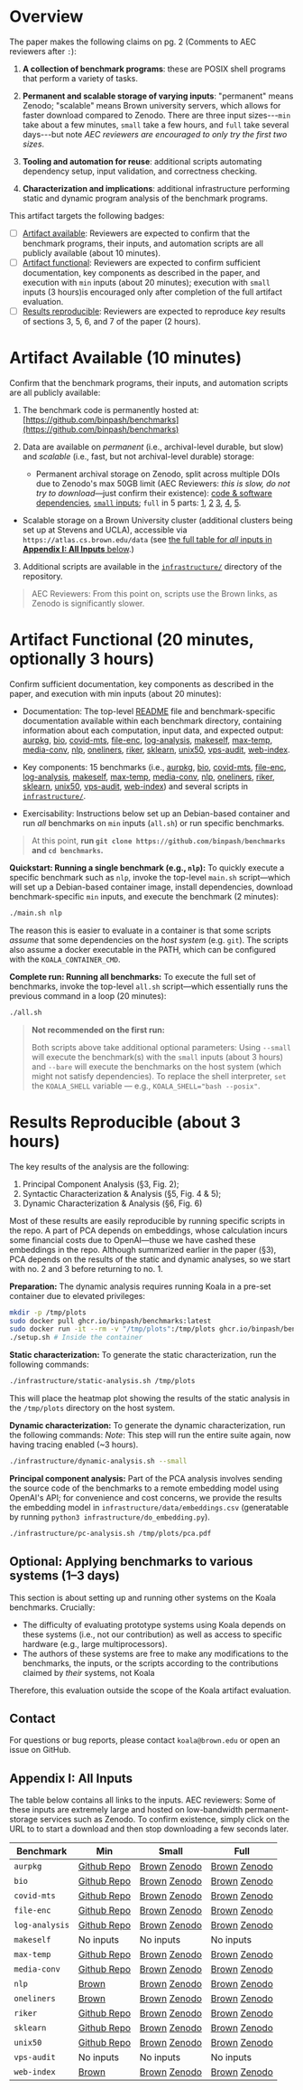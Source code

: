 # Overview

The paper makes the following claims on pg. 2 (Comments to AEC reviewers after `:`):

1. **A collection of benchmark programs**: these are POSIX shell programs that perform a variety of tasks.

2. **Permanent and scalable storage of varying inputs**: "permanent" means Zenodo; "scalable" means Brown university servers, which allows for faster download compared to Zenodo. There are three input sizes---`min` take about a few minutes, `small` take a few hours, and `full` take several days---but note _AEC reviewers are encouraged to only try the first two sizes_.

3. **Tooling and automation for reuse**: additional scripts automating dependency setup, input validation, and correctness checking.

4. **Characterization and implications**: additional infrastructure performing static and dynamic program analysis of the benchmark programs.

This artifact targets the following badges:

* [ ] [Artifact available](#artifact-available): Reviewers are expected to confirm that the benchmark programs, their inputs, and automation scripts are all publicly available (about 10 minutes).
* [ ] [Artifact functional](#artifact-functional): Reviewers are expected to confirm sufficient documentation, key components as described in the paper, and execution with `min` inputs (about 20 minutes); execution with `small` inputs (3 hours)is encouraged only after completion of the full artifact evaluation.
* [ ] [Results reproducible](#results-reproducible): Reviewers are expected to reproduce _key_ results of sections 3, 5, 6, and 7 of the paper (2 hours).

# Artifact Available (10 minutes)

Confirm that the benchmark programs, their inputs, and automation scripts are all publicly available:

1. The benchmark code is permanently hosted at: [https://github.com/binpash/benchmarks](https://github.com/binpash/benchmarks)

3. Data are available on _permanent_ (i.e., archival-level durable, but slow) and _scalable_ (i.e., fast, but not archival-level durable) storage:

    * Permanent archival storage on Zenodo, split across multiple DOIs due to Zenodo's max 50GB limit (AEC Reviewers: _this is slow, do not try to download_—just confirm their existence): [code & software dependencies](https://zenodo.org/records/15377017), [`small` inputs](https://zenodo.org/records/15361083); `full` in 5 parts:
   [1](https://zenodo.org/records/15367723),
   [2](https://zenodo.org/records/15368074)
   [3](https://zenodo.org/records/15368508),
   [4](https://zenodo.org/records/15368510),
   [5](https://zenodo.org/records/15368512).

* Scalable storage on a Brown University cluster (additional clusters being set up at Stevens and UCLA), accessible via `https://atlas.cs.brown.edu/data` (see [the full table for _all_ inputs in **Appendix I: All Inputs** below](https://github.com/binpash/benchmarks/blob/main/INSTRUCTIONS.md#appendix-i-all-inputs).)

3. Additional scripts are available in the [`infrastructure/`](https://github.com/binpash/benchmarks/tree/main/infrastructure) directory of the repository.

> AEC Reviewers: From this point on, scripts use the Brown links, as Zenodo is significantly slower.

# Artifact Functional (20 minutes, optionally 3 hours)

Confirm sufficient documentation, key components as described in the paper, and execution with min inputs (about 20 minutes):

* Documentation: The top-level [README](https://github.com/binpash/benchmarks) file and benchmark-specific documentation available within each benchmark directory,
containing information about each computation, input data, and expected output:
[aurpkg](https://github.com/binpash/benchmarks/tree/main/aurpkg),
[bio](https://github.com/binpash/benchmarks/tree/main/bio),
[covid-mts](https://github.com/binpash/benchmarks/tree/main/covid-mts),
[file-enc](https://github.com/binpash/benchmarks/tree/main/file-enc),
[log-analysis](https://github.com/binpash/benchmarks/tree/main/log-analysis),
[makeself](https://github.com/binpash/benchmarks/tree/main/makeself),
[max-temp](https://github.com/binpash/benchmarks/tree/main/max-temp),
[media-conv](https://github.com/binpash/benchmarks/tree/main/media-conv),
[nlp](https://github.com/binpash/benchmarks/tree/main/nlp),
[oneliners](https://github.com/binpash/benchmarks/tree/main/oneliners),
[riker](https://github.com/binpash/benchmarks/tree/main/riker),
[sklearn](https://github.com/binpash/benchmarks/tree/main/sklearn),
[unix50](https://github.com/binpash/benchmarks/tree/main/unix50),
[vps-audit](https://github.com/binpash/benchmarks/tree/main/vps-audit),
[web-index](https://github.com/binpash/benchmarks/tree/main/web-index).

* Key components: 15 benchmarks (i.e.,
[aurpkg](https://github.com/binpash/benchmarks/tree/main/aurpkg),
[bio](https://github.com/binpash/benchmarks/tree/main/bio),
[covid-mts](https://github.com/binpash/benchmarks/tree/main/covid-mts),
[file-enc](https://github.com/binpash/benchmarks/tree/main/file-enc),
[log-analysis](https://github.com/binpash/benchmarks/tree/main/log-analysis),
[makeself](https://github.com/binpash/benchmarks/tree/main/makeself),
[max-temp](https://github.com/binpash/benchmarks/tree/main/max-temp),
[media-conv](https://github.com/binpash/benchmarks/tree/main/media-conv),
[nlp](https://github.com/binpash/benchmarks/tree/main/nlp),
[oneliners](https://github.com/binpash/benchmarks/tree/main/oneliners),
[riker](https://github.com/binpash/benchmarks/tree/main/riker),
[sklearn](https://github.com/binpash/benchmarks/tree/main/sklearn),
[unix50](https://github.com/binpash/benchmarks/tree/main/unix50),
[vps-audit](https://github.com/binpash/benchmarks/tree/main/vps-audit),
[web-index](https://github.com/binpash/benchmarks/tree/main/web-index)) and several scripts in [`infrastructure/`](https://github.com/binpash/benchmarks/tree/main/infrastructure).

* Exercisability: Instructions below set up an Debian-based container and run _all_ benchmarks on `min` inputs (`all.sh`) or run specific benchmarks.

> At this point, **run `git clone https://github.com/binpash/benchmarks` and `cd benchmarks`.**

**Quickstart: Running a single benchmark (e.g., `nlp`):** To quickly execute a specific benchmark such as `nlp`, invoke the top-level `main.sh` script—which will set up a Debian-based container image, install dependencies, download benchmark-specific `min` inputs, and execute the benchmark (2 minutes):

```sh
./main.sh nlp
```

The reason this is easier to evaluate in a container is that some scripts *assume* that some dependencies on the *host system* (e.g. `git`). The scripts also assume a docker executable in the PATH, which can be configured with the `KOALA_CONTAINER_CMD`.

**Complete run: Running all benchmarks:** To execute the full set of benchmarks, invoke the top-level `all.sh` script—which essentially runs the previous command in a loop (20 minutes):

```sh
./all.sh
```

> **Not recommended on the first run:**
> 
> Both scripts above take additional optional parameters: Using `--small` will execute the benchmark(s) with the `small` inputs (about 3 hours) and `--bare` will execute the benchmarks on the host system (which might not satisfy dependencies). To replace the shell interpreter, `set` the `KOALA_SHELL` variable — e.g., `KOALA_SHELL="bash --posix"`.


# Results Reproducible (about 3 hours)

The key results of the analysis are the following:

1. Principal Component Analysis (§3, Fig. 2);
2. Syntactic Characterization & Analysis (§5, Fig. 4 & 5);
3. Dynamic Characterization & Analysis (§6, Fig. 6)

Most of these results are easily reproducible by running specific scripts in the repo. A part of PCA depends on embeddings, whose calculation incurs some financial costs due to OpenAI—thuse we have cashed these embeddings in the repo. Although summarized earlier in the paper (§3), PCA depends on the results of the static and dynamic analyses, so we start with no. 2 and 3 before returning to no. 1.

**Preparation:** The dynamic analysis requires running Koala in a pre-set container due to elevated privileges:

```sh
mkdir -p /tmp/plots
sudo docker pull ghcr.io/binpash/benchmarks:latest
sudo docker run -it --rm -v "/tmp/plots":/tmp/plots ghcr.io/binpash/benchmarks:latest bash
./setup.sh # Inside the container
```

**Static characterization:** To generate the static characterization, run the following commands:

```sh
./infrastructure/static-analysis.sh /tmp/plots
```

This will place the heatmap plot showing the results of the static analysis in the `/tmp/plots` directory on the host system.

**Dynamic characterization:** To generate the dynamic characterization, run the following commands:
*Note*: This step will run the entire suite again, now having tracing enabled (~3 hours).

```sh
./infrastructure/dynamic-analysis.sh --small
```

**Principal component analysis:** Part of the PCA analysis involves sending the source code of the benchmarks to a remote embedding model using OpenAI's API; for convenience and cost concerns, we provide the results the embedding model in `infrastructure/data/embeddings.csv` (generatable by running `python3 infrastructure/do_embedding.py`).

```sh
./infrastructure/pc-analysis.sh /tmp/plots/pca.pdf
```

## Optional: Applying benchmarks to various systems (1–3 days)

This section is about setting up and running other systems on the Koala benchmarks. Crucially:

* The difficulty of evaluating prototype systems using Koala depends on these systems (i.e., not our contribution) as well as access to specific hardware (e.g., large multiprocessors).
* The authors of these systems are free to make any modifications to the benchmarks, the inputs, or the scripts according to the contributions claimed by _their_ systems, not Koala

Therefore, this evaluation outside the scope of the Koala artifact evaluation.

## Contact

For questions or bug reports, please contact `koala@brown.edu` or open an issue on GitHub.

## Appendix I: All Inputs

The table below contains all links to the inputs. AEC reviewers: Some of these inputs are extremely large and hosted on low-bandwidth permanent-storage services such as Zenodo. To confirm existence, simply click on the URL to to start a download and then stop downloading a few seconds later.

| Benchmark     | Min                                                                                                 | Small                                                                                                            | Full                                                                                                                                  |
|---------------|-----------------------------------------------------------------------------------------------------|-----------------------------------------------------------------------------------------------------------------|----------------------------------------------------------------------------------------------------------------------------------------|
| `aurpkg`        | [Github Repo](https://atlas.cs.brown.edu/data/packages_min)                                         | [Brown](https://atlas.cs.brown.edu/data/packages) [Zenodo](https://zenodo.org/records/15361083)                  | [Brown](https://atlas.cs.brown.edu/data/packages) [Zenodo](https://zenodo.org/records/15367723)                                       |
| `bio`           | [Github Repo](https://github.com/binpash/benchmarks/tree/main/bio/min_inputs)                       | [Brown](https://atlas.cs.brown.edu/data/bio/small) [Zenodo](https://zenodo.org/records/15361083)                 | [Brown](https://atlas.cs.brown.edu/data/bio/full) [Zenodo](https://zenodo.org/records/15367723)                                       |
| `covid-mts`     | [Github Repo](https://github.com/binpash/benchmarks/tree/main/covid-mts/min_inputs)                 | [Brown](https://atlas.cs.brown.edu/data/covid-mts/in_small.csv.gz) [Zenodo](https://zenodo.org/records/15361083) | [Brown](https://atlas.cs.brown.edu/data/covid-mts/in_full.csv.gz) [Zenodo](https://zenodo.org/records/15368074)                       |
| `file-enc`      | [Github Repo](https://github.com/binpash/benchmarks/tree/main/file-enc/min_inputs)                  | [Brown](https://atlas.cs.brown.edu/data/pcaps.zip) [Zenodo](https://zenodo.org/records/15361083)                 | [Brown](https://atlas.cs.brown.edu/data/pcaps_large.zip) [Zenodo](https://zenodo.org/records/15368510)                                |
| `log-analysis`  | [Github Repo](https://github.com/binpash/benchmarks/tree/main/log-analysis/min_inputs)              | [Brown](https://atlas.cs.brown.edu/data/pcaps.zip) [Zenodo](https://zenodo.org/records/15361083)                 | [Brown](https://atlas.cs.brown.edu/data/pcaps_large.zip) [Zenodo](https://zenodo.org/records/15368510)                                |
| `makeself`      | No inputs                                                                                           | No inputs                                                                                                        | No inputs                                                                                                                             |
| `max-temp`      | [Github Repo](https://github.com/binpash/benchmarks/tree/main/max-temp/min_inputs)                  | [Brown](https://atlas.cs.brown.edu/data/max-temp/noaa/) [Zenodo](https://zenodo.org/records/15361083)            | [Brown](https://atlas.cs.brown.edu/data/max-temp/noaa/) [Zenodo](https://zenodo.org/records/15368510)                                 |
| `media-conv`    | [Github Repo](https://github.com/binpash/benchmarks/tree/main/media-conv/min_inputs/jpg_min/jpg)    | [Brown](https://atlas.cs.brown.edu/data/media-conv/inputs) [Zenodo](https://zenodo.org/records/15361083)         | [Brown](https://atlas.cs.brown.edu/data/media-conv/inputs) [Zenodo](https://zenodo.org/records/15368510)                              |
| `nlp`           | [Brown](https://atlas.cs.brown.edu/data/gutenberg)                                                  | [Brown](https://atlas.cs.brown.edu/data/gutenberg/) [Zenodo](https://zenodo.org/records/15361083)                | [Brown](https://atlas.cs.brown.edu/data/gutenberg/) [Zenodo](https://zenodo.org/records/15368510)                                     |
| `oneliners`     | [Brown](https://atlas.cs.brown.edu/data/dummy/)                                                     | [Brown](https://atlas.cs.brown.edu/data/dummy/) [Zenodo](https://zenodo.org/records/15361083)                    | [Brown](https://atlas.cs.brown.edu/data/dummy/) [Zenodo](https://zenodo.org/records/15368512)                                         |
| `riker`         | [Github Repo](https://atlas.cs.brown.edu/data/riker)                                                | [Brown](https://atlas.cs.brown.edu/data/riker) [Zenodo](https://zenodo.org/records/15361083)                     | [Brown](https://atlas.cs.brown.edu/data/riker) [Zenodo](https://zenodo.org/records/15368512)                                          |
| `sklearn`       | [Github Repo](https://github.com/binpash/benchmarks/tree/main/sklearn/inputs/covertype)             | [Brown](https://atlas.cs.brown.edu/data/sklearn/) [Zenodo](https://zenodo.org/records/15361083)                  | [Brown](https://atlas.cs.brown.edu/data/sklearn/) [Zenodo](https://zenodo.org/records/15368512)                                       |
| `unix50`        | [Github Repo](https://atlas.cs.brown.edu/data/unix50)                                               | [Brown](https://atlas.cs.brown.edu/data/unix50/small) [Zenodo](https://zenodo.org/records/15361083)              | [Brown](https://atlas.cs.brown.edu/data/unix50/large) [Zenodo](https://zenodo.org/records/15368512)                                   |
| `vps-audit`     | No inputs                                                                                           | No inputs                                                                                                        | No inputs                                                                                                                             |
| `web-index`     | [Brown](https://atlas.cs.brown.edu/data/wikipedia_min.tar.gz)                                       | [Brown](https://atlas.cs.brown.edu/data/wikipedia_small.tar.gz) [Zenodo](https://zenodo.org/records/15361083)    | [Brown](https://atlas.cs.brown.edu/data/wikipedia.tar.gz) [Zenodo](https://zenodo.org/records/15368512)                               |


